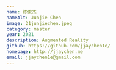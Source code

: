 ```yaml
---
name: 陈俊杰
nameAlt: Junjie Chen
image: 21junjiechen.jpeg
category: master
year: 2021
description: Augmented Reality
github: https://github.com/jjaychen1e/
homepage: http://jjaychen.me
email: jjaychen1e@gmail.com
---
```


